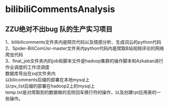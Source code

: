# bilibiliCommentsAnalysis
## ZZU绝对不出bug 队的生产实习项目
1、bilibilicomments文件夹内是网页代码以及情感分析、生成词云的python代码\
2、Spider-BiliComUsr-master文件夹内python代码内是爬取B站视频评论的网络爬虫代码\
3、final_job文件夹内的job和脚本文件是hadoop集群的操作脚本和Azkaban进行作业调度的工作流调度\
数据库导出在sql文件夹内\
以bilicomments后缀的部署在本地mysql上\
以rpv_list后缀的部署在hadoop2上的mysql上\
temp.txt是对爬取到的数据做的去除回车换行符的操作，以及创建rpt应用表的一些操作。
